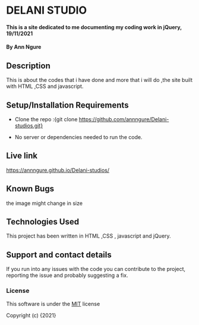 # DELANI STUDIO

#### This is a site dedicated to me documenting my coding work in jQuery, 19/11/2021

#### By **Ann Ngure**

## Description
This is about the codes that i have done and more that i will do ,the site built with HTML ,CSS and javascript.

## Setup/Installation Requirements

* Clone the repo :{git clone https://github.com/annngure/Delani-studios.git}

* No server or dependencies needed to run the code.

## Live link
https://annngure.github.io/Delani-studios/
## Known Bugs
the image might change in size

## Technologies Used

This project has been written in HTML ,CSS , javascript and jQuery.

## Support and contact details

If you run into any issues with the code you can contribute to the project, reporting the issue and probably suggesting a fix.

### License

This software is under the [MIT](LICENSE) license

Copyright (c) {2021}
